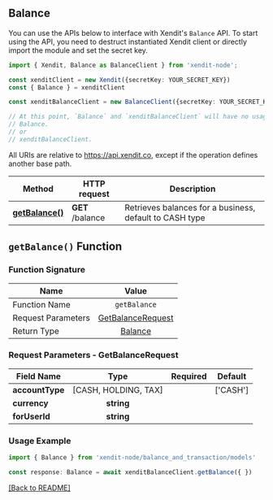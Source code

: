 ## Balance
You can use the APIs below to interface with Xendit's `Balance` API.
To start using the API, you need to destruct instantiated Xendit client or directly import the module and set the secret key.

```typescript
import { Xendit, Balance as BalanceClient } from 'xendit-node';

const xenditClient = new Xendit({secretKey: YOUR_SECRET_KEY})
const { Balance } = xenditClient

const xenditBalanceClient = new BalanceClient({secretKey: YOUR_SECRET_KEY})

// At this point, `Balance` and `xenditBalanceClient` will have no usage difference, for example:
// Balance.
// or
// xenditBalanceClient.
```

All URIs are relative to https://api.xendit.co, except if the operation defines another base path.

| Method | HTTP request | Description |
| ------------- | ------------- | ------------- |
| [**getBalance()**](Balance.md#getbalance-function) | **GET** /balance | Retrieves balances for a business, default to CASH type |


## `getBalance()` Function


### Function Signature
| Name          |    Value 	     |
|--------------------|:-------------:|
| Function Name | `getBalance` |
| Request Parameters  |  [GetBalanceRequest](#request-parameters--GetBalanceRequest)	 |
| Return Type  |  [Balance](balance_and_transaction/Balance.md) |

### Request Parameters - GetBalanceRequest
| Field Name |   Type 	 |  Required  | Default |
|-----------|:----------:|:----------:|-----------|
| **accountType** | [CASH, HOLDING, TAX] |  | [&#39;CASH&#39;] |
| **currency** | **string** |  |  |
| **forUserId** | **string** |  |  |

### Usage Example
```typescript
import { Balance } from 'xendit-node/balance_and_transaction/models'

const response: Balance = await xenditBalanceClient.getBalance({ })
```

[[Back to README]](../README.md)